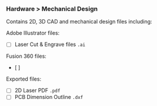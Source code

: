 ### Hardware > Mechanical Design
Contains 2D, 3D CAD and mechanical design files including:

 Adobe Illustrator files:
- [ ] Laser Cut & Engrave files `.ai`

Fusion 360 files:
- [ ]

Exported files:
- [ ] 2D Laser PDF `.pdf`
- [ ] PCB Dimension Outline `.dxf`
